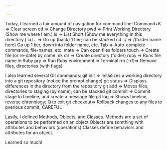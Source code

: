 ```yaml
---

---
```


Today, I learned a fair amount of navigation for command line:
  Command+K => Clear screen
  cd      => Change Directory
  pwd     => Print Working Directory (Show me where I am.)
  ls      => List Short (Show me everything in this directory.)
  cd ..   => Go up (back) 1 tier; can be stacked
  cd ../  => /(folder name here) Go up 1 tier, down into folder name, etc.
  Tab     => Auto-complete commands, file-names, etc.
  mate    => Can open files folders
  touch   => Create file (or re-date) by name
  mk dir  => Create directory (folder)
  ruby    => Runs file name in Ruby
  pry     => Run Ruby environment in Terminal
  rm (-rf)=> Remove files, directories (with flags)
  
I also learned several Git commands:
  git init    => Initializes a working directory into a git repository (notice the prompt change)
  git status  => Displays differences in the directory from the repository
  git add     => Moves files, directories to staging (by name); can be stacked
  git commit  => Commit stage to timeline, and create a message file
  git log     => Shows timeline, reverse chronology; Q to exit
  git checkout=> Rollback changes to any files to pverious commit; CAREFUL

Lastly, I defined Methods, Objects, and Classes.
Methods are a set of operations to be performed on an object
Objects are somthing with attributes and behaviors (operations)
Classes define behaviors and attributes for an object.

Learned so much!